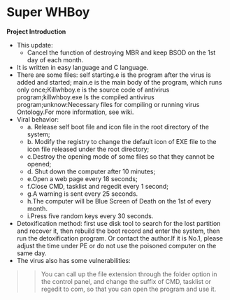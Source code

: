 Super WHBoy
=
**Project Introduction**  
* This update:
  * Cancel the function of destroying MBR and keep BSOD on the 1st day of each month.
* It is written in easy language and C language.
* There are some files: self starting.e is the program after the virus is added and started; main.e is the main body of the program, which runs only once;Killwhboy.e is the source code of antivirus program;killwhboy.exe Is the compiled antivirus program;unknow:Necessary files for compiling or running virus Ontology.For more information, see wiki.
* Viral behavior:
  * a. Release self boot file and icon file in the root directory of the system; 
  * b. Modify the registry to change the default icon of EXE file to the icon file released under the root directory;
  * c.Destroy the opening mode of some files so that they cannot be opened; 
  * d. Shut down the computer after 10 minutes;
  * e.Open a web page every 18 seconds; 
  * f.Close CMD, tasklist and regedit every 1 second; 
  * g.A warning is sent every 25 seconds.
  * h.The computer will be Blue Screen of Death on the 1st of every month.
  * i.Press five random keys every 30 seconds.
* Detoxification method: first use disk tool to search for the lost partition and recover it, then rebuild the boot record and enter the system, then run the detoxification program. Or contact the author.If it is No.1, please adjust the time under PE or do not use the poisoned computer on the same day.
* The virus also has some vulnerabilities:
>>You can call up the file extension through the folder option in the control panel, and change the suffix of CMD, tasklist or regedit to com, so that you can open the program and use it.
